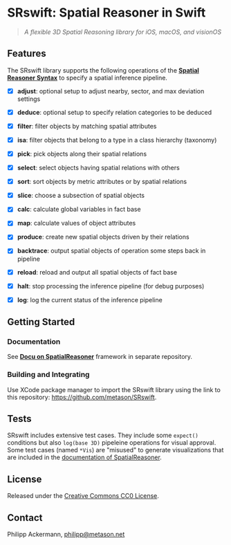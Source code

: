 # SRswift: Spatial Reasoner in Swift

> _A flexible 3D Spatial Reasoning library for iOS, macOS, and visionOS_

## Features

The SRswift library supports the following operations of the [__Spatial Reasoner Syntax__](https://github.com/metason/SpatialReasoner#syntax-of-spatial-inference-pipeline) to specify a spatial inference pipeline.

- [x] __adjust__: optional setup to adjust nearby, sector, and max deviation settings
- [x] __deduce__: optional setup to specify relation categories to be deduced
- [x] __filter__: filter objects by matching spatial attributes
- [x] __isa__: filter objects that belong to a type in a class hierarchy (taxonomy)
- [x] __pick__: pick objects along their spatial relations
- [x] __select__: select objects having spatial relations with others
- [x] __sort__: sort objects by metric attributes or by spatial relations
- [x] __slice__: choose a subsection of spatial objects 
- [x] __calc__: calculate global variables in fact base
- [x] __map__: calculate values of object attributes
- [x] __produce__: create new spatial objects driven by their relations
- [x] __backtrace__: output spatial objects of operation some steps back in pipeline  
- [x] __reload__: reload and output all spatial objects of fact base
- [x] __halt__: stop processing the inference pipeline (for debug purposes)
- [x] __log__: log the current status of the inference pipeline


## Getting Started

### Documentation

See [__Docu on SpatialReasoner__](https://github.com/metason/SpatialReasoner) framework in separate repository.

### Building and Integrating

Use XCode package manager to import the SRswift library using the link to this repository:
https://github.com/metason/SRswift.

## Tests

SRswift includes extensive test cases. They include some `expect()` conditions but also `log(base 3D)` pipeleine operations for visual approval. Some test cases (named `*Vis`) are "misused" to generate visualizations that are included in the [documentation of SpatialReasoner](https://github.com/metason/SpatialReasoner).

## License

Released under the [Creative Commons CC0 License](LICENSE).

## Contact

Philipp Ackermann, philipp@metason.net
